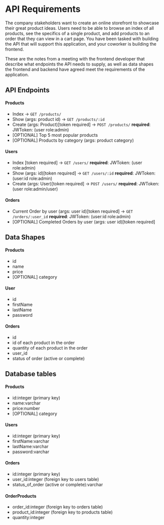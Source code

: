 # API Requirements
The company stakeholders want to create an online storefront to showcase their great product ideas. Users need to be able to browse an index of all products, see the specifics of a single product, and add products to an order that they can view in a cart page. You have been tasked with building the API that will support this application, and your coworker is building the frontend.

These are the notes from a meeting with the frontend developer that describe what endpoints the API needs to supply, as well as data shapes the frontend and backend have agreed meet the requirements of the application. 

## API Endpoints
#### Products
- Index -> `GET /products/`
- Show (args: product id) -> `GET /products/:id`
- Create (args: Product)[token required] -> `POST /products/` **required**: JWToken: (user role:admin)
- [OPTIONAL] Top 5 most popular products 
- [OPTIONAL] Products by category (args: product category)

#### Users
- Index [token required] -> `GET /users/` **required**: JWToken: (user role:admin)
- Show (args: id)[token required] -> `GET /users/:id` **required**: JWToken: (user:id role:admin)
- Create (args: User)[token required] -> `POST /users/` **required**: JWToken: (user role:admin/user)

#### Orders
- Current Order by user (args: user id)[token required] -> `GET /orders/:user_id` **required**: JWToken: (user:id role:admin)
- [OPTIONAL] Completed Orders by user (args: user id)[token required]

## Data Shapes
#### Products
-  id
- name
- price
- [OPTIONAL] category

#### User
- id
- firstName
- lastName
- password

#### Orders
- id
- id of each product in the order
- quantity of each product in the order
- user_id
- status of order (active or complete)


## Database tables
#### Products
- id:integer (primary key)
- name:varchar
- price:number
- [OPTIONAL] category

#### Users
- id:integer (primary key)
- firstName:varchar
- lastName:varchar
- password:varchar

#### Orders
- id:integer (primary key)
- user_id:integer (foreign key to users table)
- status_of_order (active or complete):varchar

#### OrderProducts
- order_id:integer (foreign key to orders table)
- product_id:integer (foreign key to products table)
- quantity:integer